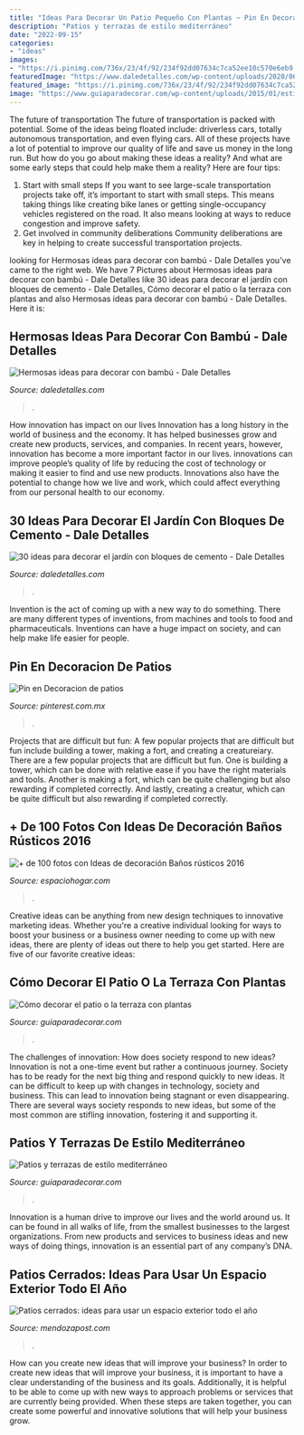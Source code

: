 ```yaml
---
title: "Ideas Para Decorar Un Patio Pequeño Con Plantas ~ Pin En Decoracion De Patios"
description: "Patios y terrazas de estilo mediterráneo"
date: "2022-09-15"
categories:
- "ideas"
images:
- "https://i.pinimg.com/736x/23/4f/92/234f92dd07634c7ca52ee10c570e6eb9.jpg"
featuredImage: "https://www.daledetalles.com/wp-content/uploads/2020/06/ideas-para-decorar-con-bloques-de-cemento19-696x523.jpg"
featured_image: "https://i.pinimg.com/736x/23/4f/92/234f92dd07634c7ca52ee10c570e6eb9.jpg"
image: "https://www.guiaparadecorar.com/wp-content/uploads/2015/01/estilo-mediterraneo-9.jpg"
---
```



The future of transportation
The future of transportation is packed with potential. Some of the ideas being floated include: driverless cars, totally autonomous transportation, and even flying cars. All of these projects have a lot of potential to improve our quality of life and save us money in the long run. But how do you go about making these ideas a reality? And what are some early steps that could help make them a reality? Here are four tips: 
1. Start with small steps 
If you want to see large-scale transportation projects take off, it’s important to start with small steps. This means taking things like creating bike lanes or getting single-occupancy vehicles registered on the road. It also means looking at ways to reduce congestion and improve safety. 
2. Get involved in community deliberations 
Community deliberations are key in helping to create successful transportation projects.

	

		
looking for Hermosas ideas para decorar con bambú - Dale Detalles you've came to the right web. We have 7 Pictures about Hermosas ideas para decorar con bambú - Dale Detalles like 30 ideas para decorar el jardín con bloques de cemento - Dale Detalles, Cómo decorar el patio o la terraza con plantas and also Hermosas ideas para decorar con bambú - Dale Detalles. Here it is:
		
    
## Hermosas Ideas Para Decorar Con Bambú - Dale Detalles

<img loading=lazy src="https://www.daledetalles.com/wp-content/uploads/2017/01/decoracion-con-bambu2.jpg" onerror="this.onerror=null;this.src='https://tse4.mm.bing.net/th?id=OIP.HaQGnU9GPSsWytQAznTAugHaLH&amp;pid=15.1';" alt="Hermosas ideas para decorar con bambú - Dale Detalles">

_Source: daledetalles.com_

>. 

	

How innovation has impact on our lives
Innovation has a long history in the world of business and the economy. It has helped businesses grow and create new products, services, and companies. In recent years, however, innovation has become a more important factor in our lives. innovations can improve people’s quality of life by reducing the cost of technology or making it easier to find and use new products. Innovations also have the potential to change how we live and work, which could affect everything from our personal health to our economy.

    
## 30 Ideas Para Decorar El Jardín Con Bloques De Cemento - Dale Detalles

<img loading=lazy src="https://www.daledetalles.com/wp-content/uploads/2020/06/ideas-para-decorar-con-bloques-de-cemento19-696x523.jpg" onerror="this.onerror=null;this.src='https://tse2.mm.bing.net/th?id=OIP.PzX86RPQ-0bh3ntbMUQpnAHaFk&amp;pid=15.1';" alt="30 ideas para decorar el jardín con bloques de cemento - Dale Detalles">

_Source: daledetalles.com_

>. 

	

Invention is the act of coming up with a new way to do something. There are many different types of inventions, from machines and tools to food and pharmaceuticals. Inventions can have a huge impact on society, and can help make life easier for people.

    
## Pin En Decoracion De Patios

<img loading=lazy src="https://i.pinimg.com/736x/23/4f/92/234f92dd07634c7ca52ee10c570e6eb9.jpg" onerror="this.onerror=null;this.src='https://tse4.mm.bing.net/th?id=OIP.AbCXjq_I8U-J9X20OlLknwHaK6&amp;pid=15.1';" alt="Pin en Decoracion de patios">

_Source: pinterest.com.mx_

>. 

	

Projects that are difficult but fun: A few popular projects that are difficult but fun include building a tower, making a fort, and creating a creatureiary.
There are a few popular projects that are difficult but fun. One is building a tower, which can be done with relative ease if you have the right materials and tools. Another is making a fort, which can be quite challenging but also rewarding if completed correctly. And lastly, creating a creatur, which can be quite difficult but also rewarding if completed correctly.

    
## + De 100 Fotos Con Ideas De Decoración Baños Rústicos 2016

<img loading=lazy src="http://espaciohogar.com/wp-content/uploads/2016/04/banos-rusticos-pequenos-ceramica.jpg" onerror="this.onerror=null;this.src='https://tse2.mm.bing.net/th?id=OIP.tZxWha2TGlw_zwGQuFL8DwHaJ3&amp;pid=15.1';" alt="+ de 100 fotos con Ideas de decoración Baños rústicos 2016">

_Source: espaciohogar.com_

>. 

	

Creative ideas can be anything from new design techniques to innovative marketing ideas. Whether you're a creative individual looking for ways to boost your business or a business owner needing to come up with new ideas, there are plenty of ideas out there to help you get started. Here are five of our favorite creative ideas: 

    
## Cómo Decorar El Patio O La Terraza Con Plantas

<img loading=lazy src="https://www.guiaparadecorar.com/wp-content/uploads/2017/07/decorando-patios.jpg" onerror="this.onerror=null;this.src='https://tse4.mm.bing.net/th?id=OIP.HO5MW50sVo8cMSUp0Zz2KAHaD4&amp;pid=15.1';" alt="Cómo decorar el patio o la terraza con plantas">

_Source: guiaparadecorar.com_

>. 

	

The challenges of innovation: How does society respond to new ideas?
Innovation is not a one-time event but rather a continuous journey. Society has to be ready for the next big thing and respond quickly to new ideas. It can be difficult to keep up with changes in technology, society and business. This can lead to innovation being stagnant or even disappearing. There are several ways society responds to new ideas, but some of the most common are stifling innovation, fostering it and supporting it.

    
## Patios Y Terrazas De Estilo Mediterráneo

<img loading=lazy src="https://www.guiaparadecorar.com/wp-content/uploads/2015/01/estilo-mediterraneo-9.jpg" onerror="this.onerror=null;this.src='https://tse2.mm.bing.net/th?id=OIP.67tc3KJlMAkZGHc-STi8LwHaLH&amp;pid=15.1';" alt="Patios y terrazas de estilo mediterráneo">

_Source: guiaparadecorar.com_

>. 

	

Innovation is a human drive to improve our lives and the world around us. It can be found in all walks of life, from the smallest businesses to the largest organizations. From new products and services to business ideas and new ways of doing things, innovation is an essential part of any company’s DNA.

    
## Patios Cerrados: Ideas Para Usar Un Espacio Exterior Todo El Año

<img loading=lazy src="https://www.mendozapost.com/files/image/300/300648/607ade28badd7_570_882!.jpg?s=8d007319c6d03b0a928c97bbc3542a9c&amp;d=1618665004" onerror="this.onerror=null;this.src='https://tse4.mm.bing.net/th?id=OIP.1-QlR37ASeDU4xXAChjOHgHaLd&amp;pid=15.1';" alt="Patios cerrados: ideas para usar un espacio exterior todo el año">

_Source: mendozapost.com_

>. 

	

How can you create new ideas that will improve your business?
In order to create new ideas that will improve your business, it is important to have a clear understanding of the business and its goals. Additionally, it is helpful to be able to come up with new ways to approach problems or services that are currently being provided. When these steps are taken together, you can create some powerful and innovative solutions that will help your business grow.

